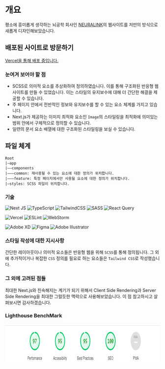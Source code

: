 # 개요
평소에 흥미롭게 생각하는 뇌공학 회사인 <a href="https://neuralink.com">NEURALINK</a>의 웹사이트를 저만의 방식으로 새롭게 디자인해보았습니다.
## 배포된 사이트로 방문하기
<a href="https://neuralink-redesign.vercel.app/">Vercel을 통해 배포 중입니다.</a>
### 눈여겨 보어야 할 점
* SCSS로 의미적 요소를 추상화하여 정의하였습니다. 이를 통해 구조화된 반응형 웹 사이트를 만들 수 있었습니다. 이는 스타일의 유지보수에 대해 더 간단한 해결을 제공할 수 있습니다.
* 주 페이지 안에서 전반적인 정보와 유지보수를 할 수 있는 요소 체계를 가지고 있습니다.
* Next.js가 제공하는 이미지 최적화 요소인 `Image`의 스타일링을 최적화에 의미있는 범위 안에서 구체적으로 정의할 수 있습니다.
* 일련의 문서 요소 배열에 대한 구조화된 스타일링을 보실 수 있습니다.
##  파일 체계
```
Root
|—app
|——components
|———common: 재사용될 수 있는 요소에 대한 정의가 위치합니다.
|———feature: 특정 페이지에서만 사용될 요소에 대한 정의가 위치합니다.
|—styles: SCSS 파일이 위치합니다.
```
### 기술
![Next JS](https://img.shields.io/badge/Next-black?style=for-the-badge&logo=next.js&logoColor=white)
![TypeScript](https://img.shields.io/badge/typescript-%23007ACC.svg?style=for-the-badge&logo=typescript&logoColor=white)
![TailwindCSS](https://img.shields.io/badge/tailwindcss-%2338B2AC.svg?style=for-the-badge&logo=tailwind-css&logoColor=white)
![SASS](https://img.shields.io/badge/SASS-hotpink.svg?style=for-the-badge&logo=SASS&logoColor=white)
![React Query](https://img.shields.io/badge/-React%20Query-FF4154?style=for-the-badge&logo=react%20query&logoColor=white)

![Vercel](https://img.shields.io/badge/vercel-%23000000.svg?style=for-the-badge&logo=vercel&logoColor=white)
![ESLint](https://img.shields.io/badge/ESLint-4B3263?style=for-the-badge&logo=eslint&logoColor=white)
![WebStorm](https://img.shields.io/badge/webstorm-143?style=for-the-badge&logo=webstorm&logoColor=white&color=black)

![Adobe XD](https://img.shields.io/badge/Adobe%20XD-470137?style=for-the-badge&logo=Adobe%20XD&logoColor=#FF61F6)
![Figma](https://img.shields.io/badge/figma-%23F24E1E.svg?style=for-the-badge&logo=figma&logoColor=white)
![Adobe Illustrator](https://img.shields.io/badge/adobe%20illustrator-%23FF9A00.svg?style=for-the-badge&logo=adobe%20illustrator&logoColor=white)

### 스타일 작성에 대한 지시사항
간단한 레이아웃이나 의미적 요소들은 반응형 웹을 위해 `SCSS`를 통해 정의됩니다. 그 외에 추가적이거나 복잡한 `CSS` 정의를 필요로 하는 요소들은 `Tailwind CSS`로 작성했습니다.

### 그 외에 고려된 점들
최대한 Next.js와 친숙해지는 계기가 되기 위해서 Client Side Rendering과 Server Side Rendering을 최대한 그럴듯한 맥락으로 사용해보았습니다. 이 점 참고하시고 살펴보시면 감사하겠습니다.

### Lighthouse BenchMark
<img alt="lighthouse benchmark" src="/light_house_benchmark.png" width="919" height="135">
